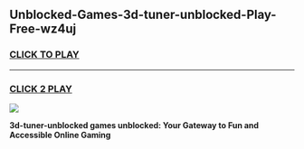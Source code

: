 
## Unblocked-Games-3d-tuner-unblocked-Play-Free-wz4uj
<h3>
<a href="https://premium76.site?title=3d-tuner-unblocked&ref=23A">CLICK TO PLAY</a></h3>
<hr>

<h3>
<a href="https://premium76.site?title=3d-tuner-unblocked&ref=23A">CLICK 2 PLAY</a>
  
</h3>

<a href="https://premium76.site?title=3d-tuner-unblocked&ref=23A"><img src="https://clearcache.store/games.png"></a>


**3d-tuner-unblocked games unblocked: Your Gateway to Fun and Accessible Online Gaming**
